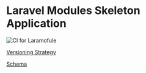 # Laravel Modules Skeleton Application

![CI for Laramofule]()

[Versioning Strategy](docs/VERSIONING.md)

[Schema](docs/SCHEMA.md)
